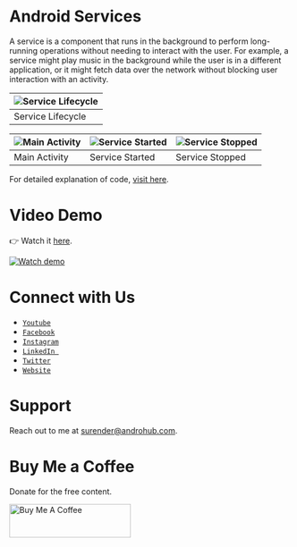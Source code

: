 # Android Services
A service is a component that runs in the background to perform long-running operations without needing to interact with the user. For example, a service might play music in the background while the user is in a different application, or it might fetch data over the network without blocking user interaction with an activity.

![Service Lifecycle](https://i2.wp.com/androhub.com/wp-content/uploads/2015/04/android_service_lifecycle.jpg) |
---|
Service Lifecycle |

![Main Activity](https://i2.wp.com/androhub.com/wp-content/uploads/2015/04/open_activity.png?resize=390%2C688) | ![Service Started](https://i1.wp.com/androhub.com/wp-content/uploads/2015/04/start_service.png) | ![Service Stopped](https://i0.wp.com/androhub.com/wp-content/uploads/2015/04/service_stopped.png)
---|---|---
Main Activity | Service Started | Service Stopped

For detailed explanation of code, [visit here](http://www.androhub.com/android-services/).

# Video Demo
👉 Watch it <a href="https://youtu.be/1mUP4ix8uvM">here</a>.
<br>

[![Watch demo](http://i3.ytimg.com/vi/1mUP4ix8uvM/hqdefault.jpg)](https://youtu.be/1mUP4ix8uvM)

# Connect with Us
- <a href="https://www.youtube.com/channel/@Androhub" target="_blank">`Youtube`</a>
- <a href="https://www.facebook.com/androhubtutorial/" target="_blank">`Facebook`</a>
- <a href="https://www.instagram.com/androhub_tutorial" target="_blank">`Instagram`</a>
- <a href="https://www.linkedin.com/in/surender-kumar-681472a8?originalSubdomain=in" target="_blank">`LinkedIn `</a>
- <a href="https://twitter.com/sonusurender0/" target="_blank">`Twitter`</a>
- <a href="http://www.androhub.com/" target="_blank">`Website`</a>

# Support
Reach out to me at surender@androhub.com.

# Buy Me a Coffee
Donate for the free content.

<a href="https://www.buymeacoffee.com/androhub" target="_blank"><img src="https://cdn.buymeacoffee.com/buttons/v2/default-yellow.png" alt="Buy Me A Coffee" style="height: 60px !important;width: 217px !important;" ></a>
